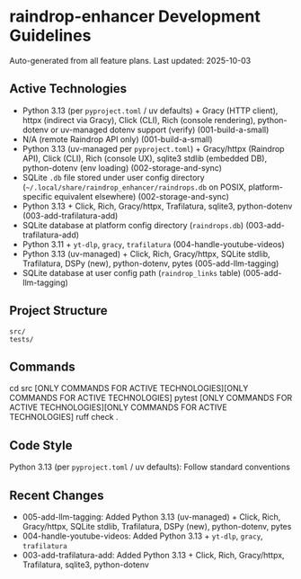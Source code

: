 # raindrop-enhancer Development Guidelines

Auto-generated from all feature plans. Last updated: 2025-10-03

## Active Technologies
- Python 3.13 (per `pyproject.toml` / uv defaults) + Gracy (HTTP client), httpx (indirect via Gracy), Click (CLI), Rich (console rendering), python-dotenv or uv-managed dotenv support (verify) (001-build-a-small)
- N/A (remote Raindrop API only) (001-build-a-small)
- Python 3.13 (uv-managed per `pyproject.toml`) + Gracy/httpx (Raindrop API), Click (CLI), Rich (console UX), sqlite3 stdlib (embedded DB), python-dotenv (env loading) (002-storage-and-sync)
- SQLite `.db` file stored under user config directory (`~/.local/share/raindrop_enhancer/raindrops.db` on POSIX, platform-specific equivalent elsewhere) (002-storage-and-sync)
- Python 3.13 + Click, Rich, Gracy/httpx, Trafilatura, sqlite3, python-dotenv (003-add-trafilatura-add)
- SQLite database at platform config directory (`raindrops.db`) (003-add-trafilatura-add)
- Python 3.11 + `yt-dlp`, `gracy`, `trafilatura` (004-handle-youtube-videos)
- Python 3.13 (uv-managed) + Click, Rich, Gracy/httpx, SQLite stdlib, Trafilatura, DSPy (new), python-dotenv, pytes (005-add-llm-tagging)
- SQLite database at user config path (`raindrop_links` table) (005-add-llm-tagging)

## Project Structure
```
src/
tests/
```

## Commands
cd src [ONLY COMMANDS FOR ACTIVE TECHNOLOGIES][ONLY COMMANDS FOR ACTIVE TECHNOLOGIES] pytest [ONLY COMMANDS FOR ACTIVE TECHNOLOGIES][ONLY COMMANDS FOR ACTIVE TECHNOLOGIES] ruff check .

## Code Style
Python 3.13 (per `pyproject.toml` / uv defaults): Follow standard conventions

## Recent Changes
- 005-add-llm-tagging: Added Python 3.13 (uv-managed) + Click, Rich, Gracy/httpx, SQLite stdlib, Trafilatura, DSPy (new), python-dotenv, pytes
- 004-handle-youtube-videos: Added Python 3.13 + `yt-dlp`, `gracy`, `trafilatura`
- 003-add-trafilatura-add: Added Python 3.13 + Click, Rich, Gracy/httpx, Trafilatura, sqlite3, python-dotenv

<!-- MANUAL ADDITIONS START -->
<!-- MANUAL ADDITIONS END -->
